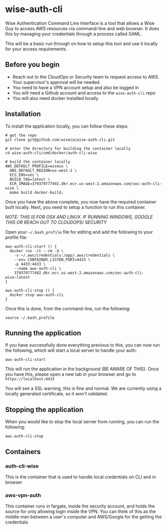 # wise-auth-cli

Wise Authentication Command Line Interface is a tool that allows a Wise Guy to access AWS resources via command-line and web browser. It does this by managing your credentials through a process called SAML.

This will be a basic run through on how to setup this tool and use it locally for your access requirements.

## Before you begin

 - Reach out to the CloudOps or Security team to request access to AWS. Your supervisor's approval will be needed.
 - You need to have a VPN account setup and also be logged in
 - You will need a Github account and access to the `wise-auth-cli` repo
 - You will also need docker installed locally

## Installation

To install the application locally, you can follow these steps:

```
# get the repo
git clone git@github.com:wiseco/wise-auth-cli.git

# enter the directory for building the container locally
cd wise-auth-cli/cmd/docker/auth-cli-wise

# build the container locally
AWS_DEFAULT_PROFILE=wiseus \
  AWS_DEFAULT_REGION=us-west-2 \
  ECS_ENV=sec \
  BUILD_TAG=latest \
  ECR_IMAGE=379379777492.dkr.ecr.us-west-2.amazonaws.com/sec-auth-cli-wise \
  make build docker-build;
```

Once you have the above complete, you now have the required container built locally. Next, you need to setup a function to run this container.

*NOTE: THIS IS FOR OSX AND LINUX. IF RUNNING WINDOWS, GOOGLE THIS OR REACH OUT TO CLOUDOPS/ SECURITY*

Open your `~/.bash_profile` file for editing and add the following to your profile file:

```
aws-auth-cli-start () {
  docker run -it --rm -d \
    -v ~/.aws/credentials:/app/.aws/credentials \
    --env CONTAINER_LISTEN_PORT=4433 \
    -p 4433:4433 \
    --name aws-auth-cli \
    379379777492.dkr.ecr.us-west-2.amazonaws.com/sec-auth-cli-wise:latest
}

aws-auth-cli-stop () {
  docker stop aws-auth-cli
}
```

Once this is done, from the command-line, run the following:

```
source ~/.bash_profile
```

## Running the application

If you have successfully done everything previous to this, you can now run the following, which will start a local server to handle your auth:

```
aws-auth-cli-start
```

This will run the application in the background (BE AWARE OF THIS). Once you have this, please open a new tab in your browser and go to `https://localhost:4433`

You will see a SSL warning, this is fine and normal. We are currently using a locally generated certificate, so it won't validated.

## Stopping the application

When you would like to stop the local server from running, you can run the following:

```
aws-auth-cli-stop
```

## Containers

### auth-cli-wise

This is the container that is used to handle local credentials on CLI and in browser


### aws-vpn-auth

This container runs in fargate, inside the security account, and holds the source for only allowing login inside the VPN. You can think of this as the middle man
between a user's computer and AWS/Google for the getting the credentials
